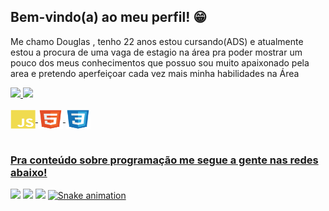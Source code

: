 ## Bem-vindo(a) ao  meu perfil! 😁

<p>Me chamo Douglas , tenho 22 anos estou cursando(ADS) e atualmente estou a procura de uma vaga de estagio na área pra poder mostrar um pouco dos meus 
 conhecimentos que possuo sou muito apaixonado pela area e pretendo  aperfeiçoar cada vez mais minha habilidades na Área</p>
 <div>
   <a href="https://github.com/kikiio777">
   <img height="180em" src="https://github-readme-stats.vercel.app/api?username=kikiio777&show_icons=true&theme=tokyonight&include_all_commits=true&count_private=true"/>
   <img height="180em" src="https://github-readme-stats.vercel.app/api/top-langs/?username=kikiio777&layout=compact&langs_count=6&theme=tokyonight"/>

</div>
<div style="display: inline_block"><br>
  <img align="center" alt="Js" height="30" width="40" src="https://raw.githubusercontent.com/devicons/devicon/master/icons/javascript/javascript-plain.svg">
  <img align="center" alt="HTML" height="30" width="40" src="https://raw.githubusercontent.com/devicons/devicon/master/icons/html5/html5-original.svg">
  <img align="center" alt="CSS" height="30" width="40" src="https://raw.githubusercontent.com/devicons/devicon/master/icons/css3/css3-original.svg">
</div>
 
 <br>
 
  ### Pra conteúdo sobre programação me segue a gente nas redes abaixo!
 
<div> 
  <a href="https://www.instagram.com/douglas_kikiio/" target="_blank"><img src="https://img.shields.io/badge/-Instagram-%23E4405F?style=for-the-badge&logo=instagram&logoColor=white" target="https://www.instagram.com/douglas__rrodrigues/?next=%2Fdouglas_kikiio%2F"></a>
 <a href="https://discord.com/channels/821364094878613524/1077900009363738675" target="_blank"><img src="https://img.shields.io/badge/Discord-7289DA?style=for-the-badge&logo=discord&logoColor=white" target="_blank"></a> 
  <a href = "mailto:gemeos@kikiio777.com"><img src="https://img.shields.io/badge/-Gmail-%23333?style=for-the-badge&logo=gmail&logoColor=white" target="_blank"></a>
  <a href="" target="_blank"><img src="https://img.shields.io/badge/-LinkedIn-%230077B5?style=for-the-badge&logo=linkedin&logoColor=white" target="https://www.linkedin.com/in/douglas-reis-277540288/></a> 
 
  ![Snake animation](https://github.com/kikiio777/kikiio777/blob/output/github-contribution-grid-snake.svg)

</div>
